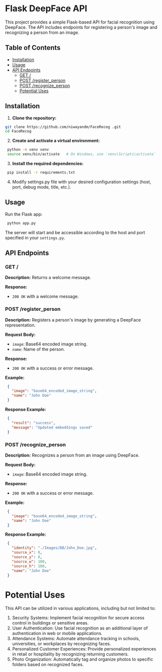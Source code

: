 # Flask DeepFace API

This project provides a simple Flask-based API for facial recognition using DeepFace. The API includes endpoints for registering a person's image and recognizing a person from an image.

## Table of Contents
- [Installation](#installation)
- [Usage](#usage)
- [API Endpoints](#api-endpoints)
  - [GET /](#get-)
  - [POST /register_person](#post-register_person)
  - [POST /recognize_person](#post-recognize_person)
  - [Potential Uses](#potential-uses)

## Installation

1. **Clone the repository:**
  ```bash
  git clone https://github.com/niwayandm/FaceRecog .git
  cd FaceRecog
  ```
2. **Create and activate a virtual environment:**
  ```bash
   python -m venv venv
   source venv/bin/activate   # On Windows, use `venv\Scripts\activate`
  ```
3. **Install the required dependencies:**
  ```bash
   pip install -r requirements.txt
  ```
4. Modify settings.py file with your desired configuration settings (host, port, debug mode, title, etc.).

## Usage
Run the Flask app:
 ```bash
  python app.py
  ```
The server will start and be accessible according to the host and port specified in your `settings.py`.

## API Endpoints

### GET /
**Description:**
Returns a welcome message.

**Response:**
- `200 OK` with a welcome message.

### POST /register_person
**Description:**
Registers a person's image by generating a DeepFace representation.

**Request Body:**
- `image`: Base64 encoded image string.
- `name`: Name of the person.

**Response:**
- `200 OK` with a success or error message.

**Example:**
 ```json
  {
    "image": "base64_encoded_image_string",
    "name": "John Doe"
  }
  ```
**Response Example:**
 ```json
  {
    "result": "success",
    "message": "Updated embeddings saved"
  }
  ```

### POST /recognize_person
**Description:**
Recognizes a person from an image using DeepFace.

**Request Body:**
- `image`: Base64 encoded image string.

**Response:**
- `200 OK` with a success or error message.

**Example:**
 ```json
  {
    "image": "base64_encoded_image_string",
    "name": "John Doe"
  }
  ```
**Response Example:**
 ```json
  {
    "identity": "./Images/DB/John_Doe.jpg",
    "source_x": 0,
    "source_y": 0,
    "source_w": 100,
    "source_h": 100,
    "name": "John Doe"
  }
  ```

# Potential Uses
This API can be utilized in various applications, including but not limited to:
1. Security Systems:
Implement facial recognition for secure access control in buildings or sensitive areas.
2. User Authentication:
Use facial recognition as an additional layer of authentication in web or mobile applications.
3. Attendance Systems:
Automate attendance tracking in schools, universities, or workplaces by recognizing faces.
4. Personalized Customer  Experiences:
Provide personalized experiences in retail or hospitality by recognizing returning customers.
5. Photo Organization:
Automatically tag and organize photos to specific folders based on recognized faces.